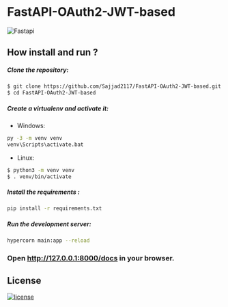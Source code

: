 # FastAPI-OAuth2-JWT-based

![Fastapi](https://user-images.githubusercontent.com/84503973/140989771-51856c2c-d19c-418f-aadb-b52f44fafa46.gif)

## How install and run ?

##### Clone the repository:
```bash
$ git clone https://github.com/Sajjad2117/FastAPI-OAuth2-JWT-based.git
$ cd FastAPI-OAuth2-JWT-based
```
##### Create a virtualenv and activate it:
* Windows:
```bash
py -3 -m venv venv
venv\Scripts\activate.bat
```
* Linux:
```bash
$ python3 -m venv venv
$ . venv/bin/activate
```
##### Install the requirements :
```bash
pip install -r requirements.txt
``` 
##### Run the development server:
```bash
hypercorn main:app --reload
``` 
### Open http://127.0.0.1:8000/docs in your browser. 

## License
[![license](https://img.shields.io/github/license/DAVFoundation/captain-n3m0.svg?style=flat-square)](https://github.com/DAVFoundation/captain-n3m0/blob/master/LICENSE)

